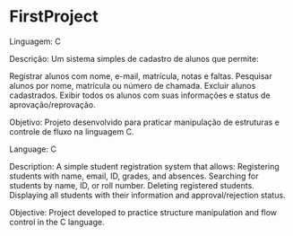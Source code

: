 # FirstProject
Linguagem: C

Descrição: Um sistema simples de cadastro de alunos que permite:

Registrar alunos com nome, e-mail, matrícula, notas e faltas.
Pesquisar alunos por nome, matrícula ou número de chamada.
Excluir alunos cadastrados.
Exibir todos os alunos com suas informações e status de aprovação/reprovação.

Objetivo: Projeto desenvolvido para praticar manipulação de estruturas e controle de fluxo na linguagem C.


Language: C

Description: A simple student registration system that allows:
  Registering students with name, email, ID, grades, and absences.
  Searching for students by name, ID, or roll number.
  Deleting registered students.
  Displaying all students with their information and approval/rejection status.
  
Objective: Project developed to practice structure manipulation and flow control in the C language.
